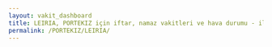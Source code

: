 ```yaml
---
layout: vakit_dashboard
title: LEIRIA, PORTEKIZ için iftar, namaz vakitleri ve hava durumu - ilçe/eyalet seç
permalink: /PORTEKIZ/LEIRIA/
---
```


<script type="text/javascript">
  var GLOBAL_COUNTRY = 'PORTEKIZ';
  var GLOBAL_CITY = 'LEIRIA';
  var GLOBAL_STATE = '';
  var lat = 72;
  var lon = 21;
</script>
